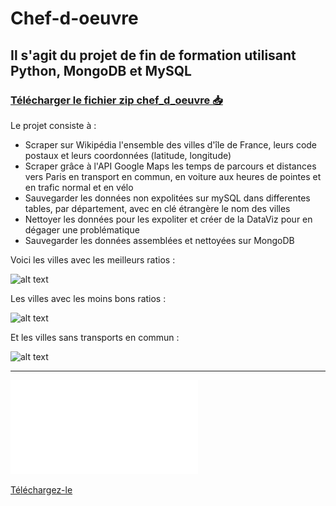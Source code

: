 # Chef-d-oeuvre
## Il s'agit du projet de fin de formation utilisant Python, MongoDB et MySQL
### [Télécharger le fichier zip chef_d_oeuvre :inbox_tray:](https://github.com/pzim-devdata/Tools-for-Linux/releases/download/v1.0.0/VPNautoconnect.zip)

Le projet consiste à :

- Scraper sur Wikipédia l'ensemble des villes d'île de France, leurs code postaux et leurs coordonnées (latitude, longitude)
- Scraper grâce à l'API Google Maps les temps de parcours et distances vers Paris en transport en commun, en voiture aux heures de pointes et en trafic normal et en vélo
- Sauvegarder les données non expolitées sur mySQL dans differentes tables, par département, avec en clé étrangère le nom des villes
- Nettoyer les données pour les expoliter et créer de la DataViz pour en dégager une problématique
- Sauvegarder les données assemblées et nettoyées sur MongoDB

Voici les villes avec les meilleurs ratios :

![alt text](https://github.com/pzim-devdata/Chef-d-oeuvre/blob/master/folium_meilleurs_villes.png)

Les villes avec les moins bons ratios :

![alt text](https://github.com/pzim-devdata/Chef-d-oeuvre/blob/master/folium_ville_moins_bons_kpi.png)

Et les villes sans transports en commun :

![alt text](https://github.com/pzim-devdata/Chef-d-oeuvre/blob/master/folium_ville_sans_transport.png)



----------------------
![Voici le rapport](Rapport.pdf)

[Téléchargez-le](https://github.com/pzim-devdata/Chef-d-oeuvre/raw/master/Rapport.pdf)
